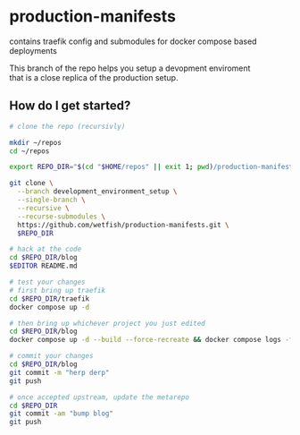 # production-manifests
contains traefik config and submodules for docker compose based deployments

This branch of the repo helps you setup a devopment enviroment \
that is a close replica of the production setup.

## How do I get started?

```bash
# clone the repo (recursivly)

mkdir ~/repos
cd ~/repos

export REPO_DIR="$(cd "$HOME/repos" || exit 1; pwd)/production-manifests"

git clone \
  --branch development_environment_setup \
  --single-branch \
  --recursive \
  --recurse-submodules \
  https://github.com/wetfish/production-manifests.git \
  $REPO_DIR

# hack at the code
cd $REPO_DIR/blog
$EDITOR README.md

# test your changes
# first bring up traefik
cd $REPO_DIR/traefik
docker compose up -d

# then bring up whichever project you just edited
cd $REPO_DIR/blog
docker compose up -d --build --force-recreate && docker compose logs -f

# commit your changes
cd $REPO_DIR/blog
git commit -m "herp derp"
git push

# once accepted upstream, update the metarepo
cd $REPO_DIR
git commit -am "bump blog"
git push
```
